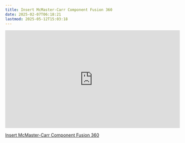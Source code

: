 ```yaml
---
title: Insert McMaster-Carr Component Fusion 360
date: 2025-02-07T06:18:21
lastmod: 2025-05-12T15:03:18
---
```


<div class="iframe-16-9-container">
<iframe class="youTubeIframe" width="560" height="315" src="https://www.youtube.com/embed/8fbk9jAjV-g?rel=0" title="YouTube video player" frameborder="0" allow="accelerometer; autoplay; clipboard-write; encrypted-media; gyroscope; picture-in-picture; web-share" referrerpolicy="strict-origin-when-cross-origin" allowfullscreen></iframe>
</div>

[Insert McMaster-Carr Component Fusion 360](https://youtu.be/8fbk9jAjV-g)
